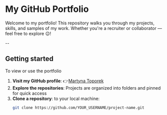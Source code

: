 # My GitHub Portfolio 
Welcome to my portfolio! This repository walks you through my projects, skills, and samples of my work. Whether you're a recruiter or collaborator — feel free to explore 😉!

--
## Getting started
To view or use the portfolio
1. **Visit my GitHub profile**:
👉[Martyna Toporek](https://github.com/martynasarpkaya/martynatoporek.github.io)
2. **Explore the repositories**:
Projects are organized into folders and pinned for quick access
3. **Clone a repository**: to your local machine:
   ```bash
   git clone https://github.com/YOUR_USERNAME/project-name.git
